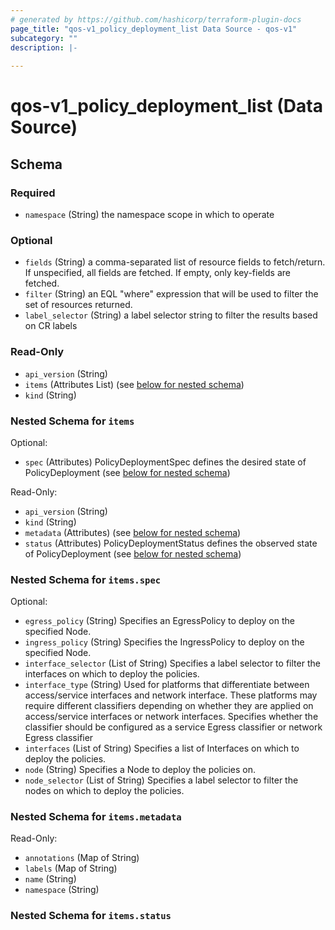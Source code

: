 ```yaml
---
# generated by https://github.com/hashicorp/terraform-plugin-docs
page_title: "qos-v1_policy_deployment_list Data Source - qos-v1"
subcategory: ""
description: |-
  
---
```


# qos-v1_policy_deployment_list (Data Source)





<!-- schema generated by tfplugindocs -->
## Schema

### Required

- `namespace` (String) the namespace scope in which to operate

### Optional

- `fields` (String) a comma-separated list of resource fields to fetch/return.  If unspecified, all fields are fetched.  If empty, only key-fields are fetched.
- `filter` (String) an EQL "where" expression that will be used to filter the set of resources returned.
- `label_selector` (String) a label selector string to filter the results based on CR labels

### Read-Only

- `api_version` (String)
- `items` (Attributes List) (see [below for nested schema](#nestedatt--items))
- `kind` (String)

<a id="nestedatt--items"></a>
### Nested Schema for `items`

Optional:

- `spec` (Attributes) PolicyDeploymentSpec defines the desired state of PolicyDeployment (see [below for nested schema](#nestedatt--items--spec))

Read-Only:

- `api_version` (String)
- `kind` (String)
- `metadata` (Attributes) (see [below for nested schema](#nestedatt--items--metadata))
- `status` (Attributes) PolicyDeploymentStatus defines the observed state of PolicyDeployment (see [below for nested schema](#nestedatt--items--status))

<a id="nestedatt--items--spec"></a>
### Nested Schema for `items.spec`

Optional:

- `egress_policy` (String) Specifies an EgressPolicy to deploy on the specified Node.
- `ingress_policy` (String) Specifies the IngressPolicy to deploy on the specified Node.
- `interface_selector` (List of String) Specifies a label selector to filter the interfaces on which to deploy the policies.
- `interface_type` (String) Used for platforms that differentiate between access/service interfaces and network interface.  These platforms may require different classifiers depending on whether they are applied on access/service interfaces or network interfaces.  Specifies whether the classifier should be configured as a service Egress classifier or network Egress classifier
- `interfaces` (List of String) Specifies a list of Interfaces on which to deploy the policies.
- `node` (String) Specifies a Node to deploy the policies on.
- `node_selector` (List of String) Specifies a label selector to filter the nodes on which to deploy the policies.


<a id="nestedatt--items--metadata"></a>
### Nested Schema for `items.metadata`

Read-Only:

- `annotations` (Map of String)
- `labels` (Map of String)
- `name` (String)
- `namespace` (String)


<a id="nestedatt--items--status"></a>
### Nested Schema for `items.status`
